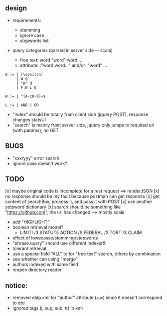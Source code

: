## design

- requirements:
  - stemming
  - ignore case
  - stopwords list
  
- query categories (parsed in server side -- scala)
  - free text: word "word" word ...
  - attribute: <field>:"word word..." and/or <field>:"word" ...

```
Q := | [\epsilon]
     | W Q
     | "W" Q
     | F:W L Q

W := | ^[A-z0-9]+$

L := | AND | OR
```
- "index" should be totally from client side (jquery POST), response changes statsUI
- "search" is mainly from server side, jquery only jumps to required uri (with params), no GET


## BUGS
- "xxx/yyy" error search
- ignore case doesn't work?

## TODO

[x] maybe original code is incomplete for a rest request ==> renderJSON
[x] no response should be my fault because postman can get response
[x] get content of searchBox, process it, and pass it with POST
[x] use another stopword dictionary
[x] search should be something like "https://github.com", the url has changed --> mostly scala
- add "HIGHLIGHT"
- boolean retrieval model?
  - LIMIT! /3 STATUTE ACTION /S FEDERAL /2 TORT /3 CLAIM
- effect of lowecasse/stemming/stopwords
- "phrase query" should use different indexer!!!
- tolerant retrieval
- use a special field "ALL" to for "free text" search, others by combination
- see whether can using "merge"
- authors indexed with same field
- reopen directory reader


## notice:
- removed dblp.xml for "author" attribute (`aux`) since it doesn't correspond to dtd
- ignored tags (i, sup, sub, tt) in xml